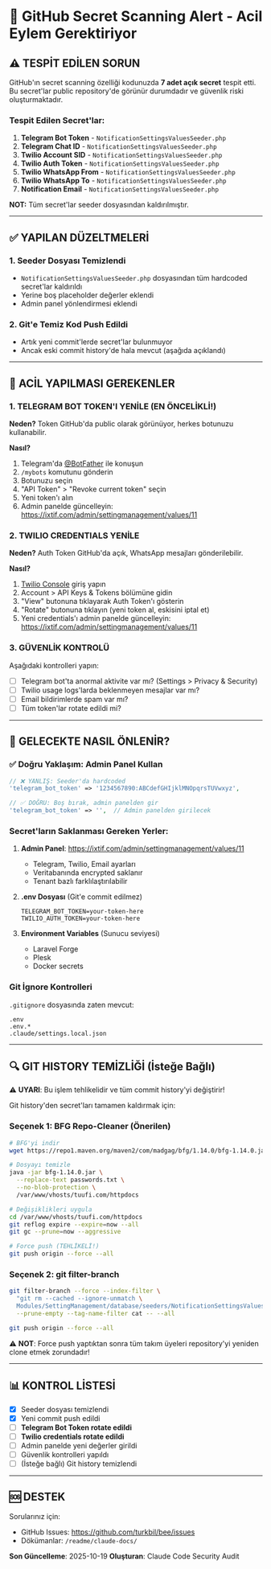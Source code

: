 # 🔐 GitHub Secret Scanning Alert - Acil Eylem Gerektiriyor

## ⚠️ TESPİT EDİLEN SORUN

GitHub'ın secret scanning özelliği kodunuzda **7 adet açık secret** tespit etti. Bu secret'lar public repository'de görünür durumdadır ve güvenlik riski oluşturmaktadır.

### Tespit Edilen Secret'lar:
1. **Telegram Bot Token** - `NotificationSettingsValuesSeeder.php`
2. **Telegram Chat ID** - `NotificationSettingsValuesSeeder.php`
3. **Twilio Account SID** - `NotificationSettingsValuesSeeder.php`
4. **Twilio Auth Token** - `NotificationSettingsValuesSeeder.php`
5. **Twilio WhatsApp From** - `NotificationSettingsValuesSeeder.php`
6. **Twilio WhatsApp To** - `NotificationSettingsValuesSeeder.php`
7. **Notification Email** - `NotificationSettingsValuesSeeder.php`

**NOT:** Tüm secret'lar seeder dosyasından kaldırılmıştır.

---

## ✅ YAPILAN DÜZELTMELERİ

### 1. Seeder Dosyası Temizlendi
- `NotificationSettingsValuesSeeder.php` dosyasından tüm hardcoded secret'lar kaldırıldı
- Yerine boş placeholder değerler eklendi
- Admin panel yönlendirmesi eklendi

### 2. Git'e Temiz Kod Push Edildi
- Artık yeni commit'lerde secret'lar bulunmuyor
- Ancak eski commit history'de hala mevcut (aşağıda açıklandı)

---

## 🚨 ACİL YAPILMASI GEREKENLER

### 1. TELEGRAM BOT TOKEN'I YENİLE (EN ÖNCELİKLİ!)

**Neden?** Token GitHub'da public olarak görünüyor, herkes botunuzu kullanabilir.

**Nasıl?**

1. Telegram'da [@BotFather](https://t.me/BotFather) ile konuşun
2. `/mybots` komutunu gönderin
3. Botunuzu seçin
4. "API Token" > "Revoke current token" seçin
5. Yeni token'ı alın
6. Admin panelde güncelleyin: https://ixtif.com/admin/settingmanagement/values/11

### 2. TWILIO CREDENTIALS YENİLE

**Neden?** Auth Token GitHub'da açık, WhatsApp mesajları gönderilebilir.

**Nasıl?**

1. [Twilio Console](https://console.twilio.com/) giriş yapın
2. Account > API Keys & Tokens bölümüne gidin
3. "View" butonuna tıklayarak Auth Token'ı gösterin
4. "Rotate" butonuna tıklayın (yeni token al, eskisini iptal et)
5. Yeni credentials'ı admin panelde güncelleyin: https://ixtif.com/admin/settingmanagement/values/11

### 3. GÜVENLİK KONTROLÜ

Aşağıdaki kontrolleri yapın:

- [ ] Telegram bot'ta anormal aktivite var mı? (Settings > Privacy & Security)
- [ ] Twilio usage logs'larda beklenmeyen mesajlar var mı?
- [ ] Email bildirimlerde spam var mı?
- [ ] Tüm token'lar rotate edildi mi?

---

## 📝 GELECEKTE NASIL ÖNLENİR?

### ✅ Doğru Yaklaşım: Admin Panel Kullan

```php
// ❌ YANLIŞ: Seeder'da hardcoded
'telegram_bot_token' => '1234567890:ABCdefGHIjklMNOpqrsTUVwxyz',

// ✅ DOĞRU: Boş bırak, admin panelden gir
'telegram_bot_token' => '',  // Admin panelden girilecek
```

### Secret'ların Saklanması Gereken Yerler:

1. **Admin Panel**: https://ixtif.com/admin/settingmanagement/values/11
   - Telegram, Twilio, Email ayarları
   - Veritabanında encrypted saklanır
   - Tenant bazlı farklılaştırılabilir

2. **.env Dosyası** (Git'e commit edilmez)
   ```env
   TELEGRAM_BOT_TOKEN=your-token-here
   TWILIO_AUTH_TOKEN=your-token-here
   ```

3. **Environment Variables** (Sunucu seviyesi)
   - Laravel Forge
   - Plesk
   - Docker secrets

### Git İgnore Kontrolleri

`.gitignore` dosyasında zaten mevcut:
```
.env
.env.*
.claude/settings.local.json
```

---

## 🔍 GIT HISTORY TEMİZLİĞİ (İsteğe Bağlı)

⚠️ **UYARI**: Bu işlem tehlikelidir ve tüm commit history'yi değiştirir!

Git history'den secret'ları tamamen kaldırmak için:

### Seçenek 1: BFG Repo-Cleaner (Önerilen)

```bash
# BFG'yi indir
wget https://repo1.maven.org/maven2/com/madgag/bfg/1.14.0/bfg-1.14.0.jar

# Dosyayı temizle
java -jar bfg-1.14.0.jar \
  --replace-text passwords.txt \
  --no-blob-protection \
  /var/www/vhosts/tuufi.com/httpdocs

# Değişiklikleri uygula
cd /var/www/vhosts/tuufi.com/httpdocs
git reflog expire --expire=now --all
git gc --prune=now --aggressive

# Force push (TEHLİKELİ!)
git push origin --force --all
```

### Seçenek 2: git filter-branch

```bash
git filter-branch --force --index-filter \
  "git rm --cached --ignore-unmatch \
  Modules/SettingManagement/database/seeders/NotificationSettingsValuesSeeder.php" \
  --prune-empty --tag-name-filter cat -- --all

git push origin --force --all
```

⚠️ **NOT**: Force push yaptıktan sonra tüm takım üyeleri repository'yi yeniden clone etmek zorundadır!

---

## 📊 KONTROL LİSTESİ

- [x] Seeder dosyası temizlendi
- [x] Yeni commit push edildi
- [ ] **Telegram Bot Token rotate edildi**
- [ ] **Twilio credentials rotate edildi**
- [ ] Admin panelde yeni değerler girildi
- [ ] Güvenlik kontrolleri yapıldı
- [ ] (İsteğe bağlı) Git history temizlendi

---

## 🆘 DESTEK

Sorularınız için:
- GitHub Issues: https://github.com/turkbil/bee/issues
- Dökümanlar: `/readme/claude-docs/`

**Son Güncelleme**: 2025-10-19
**Oluşturan**: Claude Code Security Audit

